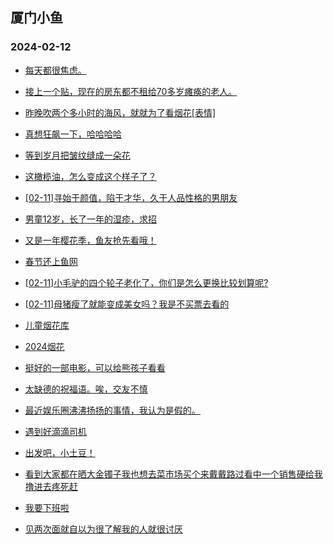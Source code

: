 ## 厦门小鱼 
### 2024-02-12

+ [每天都很焦虑。](http://bbs.xmfish.com/read-htm-tid-18145453.html)

+ [接上一个贴，现在的房东都不租给70多岁瘫痪的老人。](http://bbs.xmfish.com/read-htm-tid-18145477.html)

+ [昨晚吹两个多小时的海风，就就为了看烟花[表情]](http://bbs.xmfish.com/read-htm-tid-18145454.html)

+ [真想狂飙一下，哈哈哈哈](http://bbs.xmfish.com/read-htm-tid-18145456.html)

+ [等到岁月把皱纹缝成一朵花](http://bbs.xmfish.com/read-htm-tid-18145458.html)

+ [这橄榄油，怎么变成这个样子了？](http://bbs.xmfish.com/read-htm-tid-18145455.html)

+ [[02-11]寻始于颜值，陷于才华，久于人品性格的男朋友](http://bbs.xmfish.com/read-htm-tid-18145484.html)

+ [男童12岁，长了一年的湿疹，求招](http://bbs.xmfish.com/read-htm-tid-18145447.html)

+ [又是一年樱花季，鱼友抢先看哦！](http://bbs.xmfish.com/read-htm-tid-18145479.html)

+ [春节还上鱼网](http://bbs.xmfish.com/read-htm-tid-18145491.html)

+ [[02-11]小毛驴的四个轮子老化了，你们是怎么更换比较划算呢?](http://bbs.xmfish.com/read-htm-tid-18145478.html)

+ [[02-11]母猪瘦了就能变成美女吗？我是不买票去看的](http://bbs.xmfish.com/read-htm-tid-18145462.html)

+ [儿童烟花库](http://bbs.xmfish.com/read-htm-tid-18145526.html)

+ [2024烟花](http://bbs.xmfish.com/read-htm-tid-18145480.html)

+ [挺好的一部电影，可以给熊孩子看看](http://bbs.xmfish.com/read-htm-tid-18145528.html)

+ [太缺德的祝福语。唉，交友不慎](http://bbs.xmfish.com/read-htm-tid-18145551.html)

+ [最近娱乐圈沸沸扬扬的事情，我认为是假的。](http://bbs.xmfish.com/read-htm-tid-18145546.html)

+ [遇到好滴滴司机](http://bbs.xmfish.com/read-htm-tid-18145488.html)

+ [出发吧，小土豆！](http://bbs.xmfish.com/read-htm-tid-18145538.html)

+ [看到大家都在晒大金镯子我也想去菜市场买个来戴戴路过看中一个销售硬给我撸进去疼死赶](http://bbs.xmfish.com/read-htm-tid-18145552.html)

+ [我要下班啦](http://bbs.xmfish.com/read-htm-tid-18145539.html)

+ [见两次面就自以为很了解我的人就很讨厌](http://bbs.xmfish.com/read-htm-tid-18145561.html)

